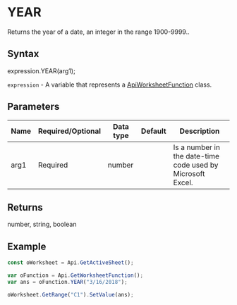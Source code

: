 # YEAR

Returns the year of a date, an integer in the range 1900-9999..

## Syntax

expression.YEAR(arg1);

`expression` - A variable that represents a [ApiWorksheetFunction](../ApiWorksheetFunction.md) class.

## Parameters

| **Name** | **Required/Optional** | **Data type** | **Default** | **Description** |
| ------------- | ------------- | ------------- | ------------- | ------------- |
| arg1 | Required | number |  | Is a number in the date-time code used by Microsoft Excel. |

## Returns

number, string, boolean

## Example



```javascript
const oWorksheet = Api.GetActiveSheet();

var oFunction = Api.GetWorksheetFunction();
var ans = oFunction.YEAR("3/16/2018");

oWorksheet.GetRange("C1").SetValue(ans);

```
